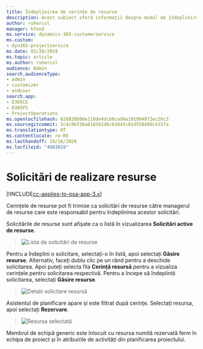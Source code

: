 ```yaml
---
title: Îndeplinirea de cerințe de resurse
description: Acest subiect oferă informații despre modul de îndeplinire a cerințelor de resurse.
author: ruhercul
manager: kfend
ms.service: dynamics-365-customerservice
ms.custom:
- dyn365-projectservice
ms.date: 03/28/2019
ms.topic: article
ms.author: ruhercul
audience: Admin
search.audienceType:
- admin
- customizer
- enduser
search.app:
- D365CE
- D365PS
- ProjectOperations
ms.openlocfilehash: 626828b96e110de4dcb6cad4a191994972ec26c3
ms.sourcegitcommit: 5c4c9bf3ba018562d6cb3443c01d550489c415fa
ms.translationtype: HT
ms.contentlocale: ro-RO
ms.lasthandoff: 10/16/2020
ms.locfileid: "4083019"
---
```

# <a name="fulfilling-resource-requests"></a>Solicitări de realizare resurse

[!INCLUDE[cc-applies-to-psa-app-3.x](../includes/cc-applies-to-psa-app-3x.md)]

Cerințele de resurse pot fi trimise ca solicitări de resurse către managerul de resurse care este responsabil pentru îndeplinirea acestor solicitări.

Solicitările de resurse sunt afișate ca o listă în vizualizarea **Solicitări active de resurse**.

> ![Lista de solicitări de resurse](media/Resource-Management-image59.png)

Pentru a îndeplini o solicitare, selectați-o în listă, apoi selectați **Găsire resurse**. Alternativ, faceți dublu clic pe un rând pentru a deschide solicitarea. Apoi puteți selecta fila **Cerință resursă** pentru a vizualiza cerințele pentru solicitarea respectivă. Pentru a începe să îndepliniți solicitarea, selectați **Găsire resurse**.

> ![Detalii solicitare resursă](media/Resource-Management-image60.png)

Asistentul de planificare apare și este filtrat după cerințe. Selectați resursa, apoi selectați **Rezervare**.

> ![Resursa selectată](media/Resource-Management-image61.png)

Membrul de echipă generic este înlocuit cu resursa numită rezervată ferm în echipa de proiect și în atribuirile de activități din planificarea proiectului.
